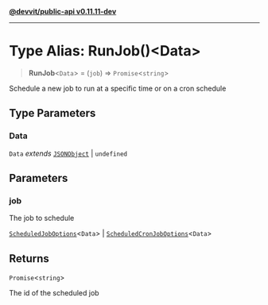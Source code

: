 [**@devvit/public-api v0.11.11-dev**](../README.md)

---

# Type Alias: RunJob()\<Data\>

> **RunJob**\<`Data`\> = (`job`) => `Promise`\<`string`\>

Schedule a new job to run at a specific time or on a cron schedule

## Type Parameters

### Data

`Data` _extends_ [`JSONObject`](JSONObject.md) \| `undefined`

## Parameters

### job

The job to schedule

[`ScheduledJobOptions`](ScheduledJobOptions.md)\<`Data`\> | [`ScheduledCronJobOptions`](ScheduledCronJobOptions.md)\<`Data`\>

## Returns

`Promise`\<`string`\>

The id of the scheduled job
